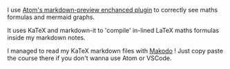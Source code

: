 I use [Atom's markdown-preview enchanced
plugin](https://github.com/shd101wyy/markdown-preview-enhanced) to correctly see
maths formulas and mermaid graphs.

It uses KaTeX and markdown-it to 'compile' in-lined LaTeX maths formulas inside
my markdown notes.

I managed to read my KaTeX markdown files with
[Makodo](https://www.madoko.net/editor.html) ! Just copy paste the course there
if you don't wanna use Atom or VSCode.
